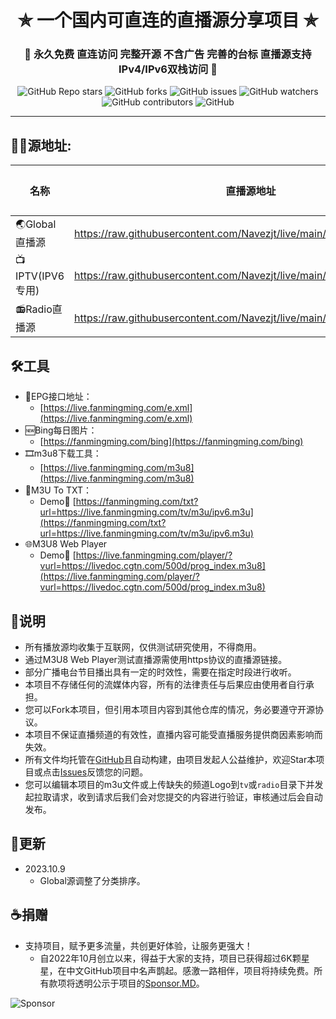 <h1 align="center"> ✯ 一个国内可直连的直播源分享项目 ✯ </h1> 

<h3 align="center">🔕 永久免费 直连访问 完整开源 不含广告 完善的台标 直播源支持IPv4/IPv6双栈访问 🔕</h3>

<p align="center">
<img alt="GitHub Repo stars" src="https://img.shields.io/github/stars/fanmingming/live">
<img alt="GitHub forks" src="https://img.shields.io/github/forks/fanmingming/live">
<img alt="GitHub issues" src="https://img.shields.io/github/issues/fanmingming/live">
<img alt="GitHub watchers" src="https://img.shields.io/github/watchers/fanmingming/live">
<img alt="GitHub contributors" src="https://img.shields.io/github/contributors/fanmingming/live">
<img alt="GitHub" src="https://img.shields.io/github/license/fanmingming/live">
</p>

---

## 🤹‍♂️源地址:

<table>
  <thead>
    <tr>
      <th>名称</th>
      <th>直播源地址</th>
      <th>频道数</th>
      <th>更新时间</th>
    </tr>
  </thead>
  <tbody>
      <tr>
      <td>🌏Global直播源</td>
      <td><a href="https://raw.githubusercontent.com/Navezjt/live/main/tv/m3u/global.m3u">https://raw.githubusercontent.com/Navezjt/live/main/tv/m3u/global.m3u</a></td>
      <td>210个</td>
      <td>2023.10.5</td>
    </tr>
    <tr>
      <td>📺IPTV(IPV6专用)</td>
      <td><a href="https://raw.githubusercontent.com/Navezjt/live/main/tv/m3u/ipv6.m3u">https://raw.githubusercontent.com/Navezjt/live/main/tv/m3u/ipv6.m3u</a></td>
      <td>120个</td>
      <td>2023.8.28</td>
    </tr>
    <tr>
      <td>📻Radio直播源</td>
      <td><a href="https://raw.githubusercontent.com/Navezjt/live/main/radio/m3u/index.m3u">https://raw.githubusercontent.com/Navezjt/live/main/radio/m3u/index.m3u</a></td>
      <td>304个</td>
      <td>2023.8.27</td>
    </tr>
  </tbody>
</table>

## 🛠️工具
- 📆EPG接口地址：
  -  [https://live.fanmingming.com/e.xml](https://live.fanmingming.com/e.xml)
- 🆕Bing每日图片：
  -  [https://fanmingming.com/bing](https://fanmingming.com/bing)
- 🎞️m3u8下载工具：
  -  [https://live.fanmingming.com/m3u8](https://live.fanmingming.com/m3u8)
- 📄M3U To TXT：
  - Demo🔗 [https://fanmingming.com/txt?url=https://live.fanmingming.com/tv/m3u/ipv6.m3u](https://fanmingming.com/txt?url=https://live.fanmingming.com/tv/m3u/ipv6.m3u)
- 🌐M3U8 Web Player
  - Demo🔗 [https://live.fanmingming.com/player/?vurl=https://livedoc.cgtn.com/500d/prog_index.m3u8](https://live.fanmingming.com/player/?vurl=https://livedoc.cgtn.com/500d/prog_index.m3u8)

## 📖说明
- 所有播放源均收集于互联网，仅供测试研究使用，不得商用。
- 通过M3U8 Web Player测试直播源需使用https协议的直播源链接。
- 部分广播电台节目播出具有一定的时效性，需要在指定时段进行收听。
- 本项目不存储任何的流媒体内容，所有的法律责任与后果应由使用者自行承担。
- 您可以Fork本项目，但引用本项目内容到其他仓库的情况，务必要遵守开源协议。
- 本项目不保证直播频道的有效性，直播内容可能受直播服务提供商因素影响而失效。
- 所有文件均托管在[GitHub](https://github.com/fanmingming/live)且自动构建，由项目发起人公益维护，欢迎Star本项目或点击[Issues](https://github.com/fanmingming/live/issues/new/choose)反馈您的问题。
- 您可以编辑本项目的m3u文件或上传缺失的频道Logo到`tv`或`radio`目录下并发起拉取请求，收到请求后我们会对您提交的内容进行验证，审核通过后会自动发布。

## 📔更新
- 2023.10.9
  - Global源调整了分类排序。

## ☕捐赠
- 支持项目，赋予更多流量，共创更好体验，让服务更强大！
  - 自2022年10月创立以来，得益于大家的支持，项目已获得超过6K颗星星，在中文GitHub项目中名声鹊起。感激一路相伴，项目将持续免费。所有款项将透明公示于项目的[Sponsor.MD](https://github.com/fanmingming/live/blob/main/Sponsor.MD)。

<img alt="Sponsor" src="https://live.fanmingming.com/sponsor.png">
